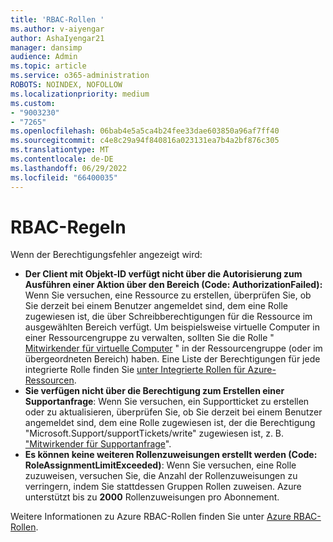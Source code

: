 ```yaml
---
title: 'RBAC-Rollen '
ms.author: v-aiyengar
author: AshaIyengar21
manager: dansimp
audience: Admin
ms.topic: article
ms.service: o365-administration
ROBOTS: NOINDEX, NOFOLLOW
ms.localizationpriority: medium
ms.custom:
- "9003230"
- "7265"
ms.openlocfilehash: 06bab4e5a5ca4b24fee33dae603850a96af7ff40
ms.sourcegitcommit: c4e8c29a94f840816a023131ea7b4a2bf876c305
ms.translationtype: MT
ms.contentlocale: de-DE
ms.lasthandoff: 06/29/2022
ms.locfileid: "66400035"
---
```

# <a name="rbac-rules"></a>RBAC-Regeln

Wenn der Berechtigungsfehler angezeigt wird: 

- **Der Client mit Objekt-ID verfügt nicht über die Autorisierung zum Ausführen einer Aktion über den Bereich (Code: AuthorizationFailed):** Wenn Sie versuchen, eine Ressource zu erstellen, überprüfen Sie, ob Sie derzeit bei einem Benutzer angemeldet sind, dem eine Rolle zugewiesen ist, die über Schreibberechtigungen für die Ressource im ausgewählten Bereich verfügt. Um beispielsweise virtuelle Computer in einer Ressourcengruppe zu verwalten, sollten Sie die Rolle " [Mitwirkender für virtuelle Computer](https://docs.microsoft.com/azure/role-based-access-control/built-in-roles?WT.mc_id=Portal-Microsoft_Azure_Support#virtual-machine-contributor) " in der Ressourcengruppe (oder im übergeordneten Bereich) haben. Eine Liste der Berechtigungen für jede integrierte Rolle finden Sie [unter Integrierte Rollen für Azure-Ressourcen](https://docs.microsoft.com/azure/role-based-access-control/built-in-roles?WT.mc_id=Portal-Microsoft_Azure_Support).
- **Sie verfügen nicht über die Berechtigung zum Erstellen einer Supportanfrage**: Wenn Sie versuchen, ein Supportticket zu erstellen oder zu aktualisieren, überprüfen Sie, ob Sie derzeit bei einem Benutzer angemeldet sind, dem eine Rolle zugewiesen ist, der die Berechtigung "Microsoft.Support/supportTickets/write" zugewiesen ist, z. B. ["Mitwirkender für Supportanfrage](https://docs.microsoft.com/azure/role-based-access-control/built-in-roles?WT.mc_id=Portal-Microsoft_Azure_Support#support-request-contributor)".
- **Es können keine weiteren Rollenzuweisungen erstellt werden (Code: RoleAssignmentLimitExceeded)**: Wenn Sie versuchen, eine Rolle zuzuweisen, versuchen Sie, die Anzahl der Rollenzuweisungen zu verringern, indem Sie stattdessen Gruppen Rollen zuweisen. Azure unterstützt bis zu **2000** Rollenzuweisungen pro Abonnement.

Weitere Informationen zu Azure RBAC-Rollen finden Sie unter [Azure RBAC-Rollen](https://docs.microsoft.com/azure/role-based-access-control/role-assignments-portal?WT.mc_id=Portal-Microsoft_Azure_Support).
